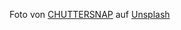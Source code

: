 Foto von <a href="https://unsplash.com/@chuttersnap?utm_source=unsplash&utm_medium=referral&utm_content=creditCopyText">CHUTTERSNAP</a> auf <a href="https://unsplash.com/de/fotos/9cCeS9Sg6nU?utm_source=unsplash&utm_medium=referral&utm_content=creditCopyText">Unsplash</a>

